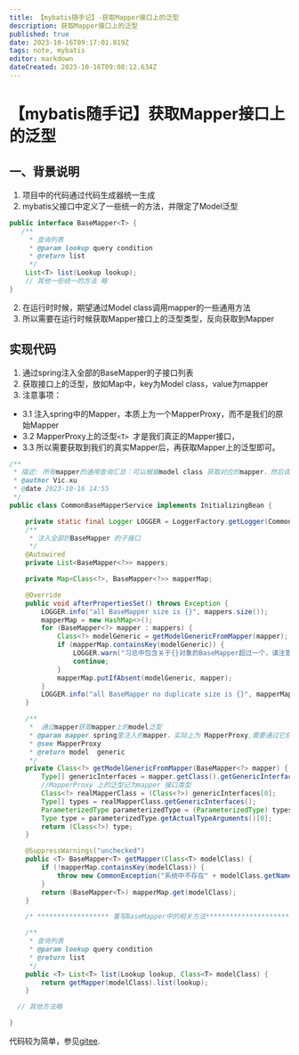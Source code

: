 ```yaml
---
title: 【mybatis随手记】-获取Mapper接口上的泛型
description: 获取Mapper接口上的泛型
published: true
date: 2023-10-16T09:17:01.819Z
tags: note, mybatis
editor: markdown
dateCreated: 2023-10-16T09:08:12.634Z
---
```


# 【mybatis随手记】获取Mapper接口上的泛型

## 一、背景说明
1. 项目中的代码通过代码生成器统一生成
2. mybatis父接口中定义了一些统一的方法，并限定了Model泛型
```java
public interface BaseMapper<T> {
   /**
     * 查询列表
     * @param lookup query condition
     * @return list
     */
    List<T> list(Lookup lookup);
    // 其他一些统一的方法 略
}
```

2. 在运行时时候，期望通过Model class调用mapper的一些通用方法
3. 所以需要在运行时候获取Mapper接口上的泛型类型，反向获取到Mapper

## 实现代码
1. 通过spring注入全部的BaseMapper的子接口列表
2. 获取接口上的泛型，放如Map中，key为Model class，value为mapper
3. 注意事项：
  - 3.1 注入spring中的Mapper，本质上为一个MapperProxy，而不是我们的原始Mapper
  - 3.2 MapperProxy上的泛型`<T> `才是我们真正的Mapper接口，
  - 3.3 所以需要获取到我们的真实Mapper后，再获取Mapper上的泛型即可。

```java
/**
 * 描述: 所有mapper的通用查询汇总：可以根据model class 获取对应的mapper，然后调用BaseMapper的通用数据库操作
 * @author Vic.xu
 * @date 2023-10-16 14:55
 */
public class CommonBaseMapperService implements InitializingBean {

    private static final Logger LOGGER = LoggerFactory.getLogger(CommonBaseMapperService.class);
    /**
     * 注入全部的BaseMapper 的子接口
     */
    @Autowired
    private List<BaseMapper<?>> mappers;

    private Map<Class<?>, BaseMapper<?>> mapperMap;

    @Override
    public void afterPropertiesSet() throws Exception {
        LOGGER.info("all BaseMapper size is {}", mappers.size());
        mapperMap = new HashMap<>();
        for (BaseMapper<?> mapper : mappers) {
            Class<?> modelGeneric = getModelGenericFromMapper(mapper);
            if (mapperMap.containsKey(modelGeneric)) {
                LOGGER.warn("习总中包含关于{}对象的BaseMapper超过一个，请注意检查", modelGeneric.getName());
                continue;
            }
            mapperMap.putIfAbsent(modelGeneric, mapper);
        }
        LOGGER.info("all BaseMapper no duplicate size is {}", mapperMap.size());
    }

    /**
     *  通过mapper获取mapper上的model泛型
     * @param mapper spring里注入的mapper，实际上为 MapperProxy,需要通过它获取到真实的mapper接口类，然后获取mapper上的泛型
     * @see MapperProxy
     * @return model  generic
     */
    private Class<?> getModelGenericFromMapper(BaseMapper<?> mapper) {
        Type[] genericInterfaces = mapper.getClass().getGenericInterfaces();
        //MapperProxy 上的泛型记为mapper 接口类型
        Class<?> realMapperClass = (Class<?>) genericInterfaces[0];
        Type[] types = realMapperClass.getGenericInterfaces();
        ParameterizedType parameterizedType = (ParameterizedType) types[0];
        Type type = parameterizedType.getActualTypeArguments()[0];
        return (Class<?>) type;
    }

    @SuppressWarnings("unchecked")
    public <T> BaseMapper<T> getMapper(Class<T> modelClass) {
        if (!mapperMap.containsKey(modelClass)) {
            throw new CommonException("系统中不存在" + modelClass.getName() + "对象队形的Mapper!");
        }
        return (BaseMapper<T>) mapperMap.get(modelClass);
    }

    /* ****************** 重写BaseMapper中的相关方法***************************************/

    /**
     * 查询列表
     * @param lookup query condition
     * @return list
     */
    public <T> List<T> list(Lookup lookup, Class<T> modelClass) {
        return getMapper(modelClass).list(lookup);
    }

  // 其他方法略

}

```

代码较为简单，参见[gitee](https://gitee.com/xuqiudong/boot-support/blob/master/lcxm-common-base/src/main/java/cn/xuqiudong/common/base/service/CommonBaseMapperService.java).